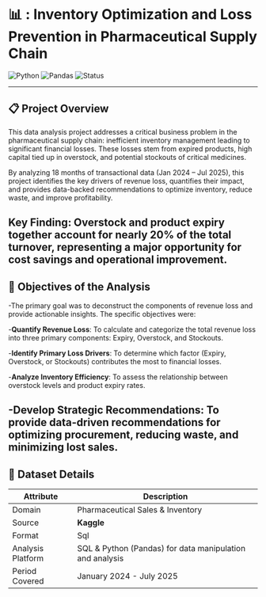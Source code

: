 # 📊 : Inventory Optimization and Loss Prevention in Pharmaceutical Supply Chain 

![Python](https://img.shields.io/badge/Made%20with-Python-blue)
![Pandas](https://img.shields.io/badge/Library-Pandas-lightgrey)
![Status](https://img.shields.io/badge/Status-In%20Progress-orange)

---

## 📋 Project Overview
This data analysis project addresses a critical business problem in the pharmaceutical supply chain: inefficient inventory management leading to significant financial losses. These losses stem from expired products, high capital tied up in overstock, and potential stockouts of critical medicines.

By analyzing 18 months of transactional data (Jan 2024 – Jul 2025), this project identifies the key drivers of revenue loss, quantifies their impact, and provides data-backed recommendations to optimize inventory, reduce waste, and improve profitability.

Key Finding: Overstock and product expiry together account for nearly 20% of the total turnover, representing a major opportunity for cost savings and operational improvement.
---

## 🎯 Objectives of the Analysis
-The primary goal was to deconstruct the components of revenue loss and provide actionable insights. The specific objectives were:

-**Quantify Revenue Loss**: To calculate and categorize the total revenue loss into three primary components: Expiry, Overstock, and Stockouts.

-**Identify Primary Loss Drivers**: To determine which factor (Expiry, Overstock, or Stockouts) contributes the most to financial losses.

-**Analyze Inventory Efficiency**: To assess the relationship between overstock levels and product expiry rates.

-**Develop Strategic Recommendations**: To provide data-driven recommendations for optimizing procurement, reducing waste, and minimizing lost sales.
---

## 🧾 Dataset Details

| Attribute | Description |
|----------|------------|
| Domain | Pharmaceutical Sales & Inventory |
| Source | **Kaggle** |
| Format | Sql |
| Analysis Platform | SQL & Python (Pandas) for data manipulation and analysis |
| Period Covered | January 2024 - July 2025 |
